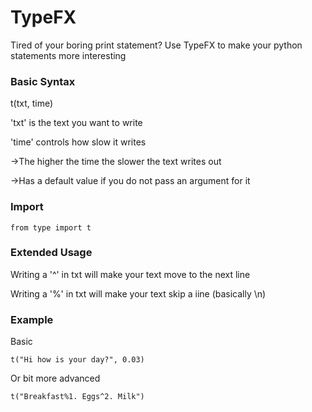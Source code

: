 # TypeFX
Tired of your boring print statement? Use TypeFX to make your python statements more interesting

### Basic Syntax
t(txt, time)

'txt' is the text you want to write

'time' controls how slow it writes

->The higher the time the slower the text writes out

->Has a default value if you do not pass an argument for it

### Import
```
from type import t
```

### Extended Usage
Writing a '^' in txt will make your text move to the next line

Writing a '%' in txt will make your text skip a iine (basically \n)

### Example
Basic
```
t("Hi how is your day?", 0.03)
```

Or bit more advanced

```
t("Breakfast%1. Eggs^2. Milk")
```

